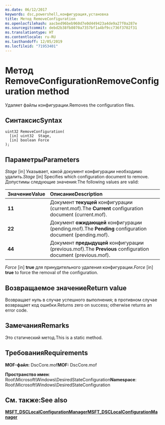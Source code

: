 ```yaml
---
ms.date: 06/12/2017
keywords: dsc,powershell,конфигурация,установка
title: Метод RemoveConfiguration
ms.openlocfilehash: aacbed96beb960d7e0d449423a4de9a27f0a287e
ms.sourcegitcommit: debd2b38fb8070a7357bf1a4bf9cc736f3702f31
ms.translationtype: HT
ms.contentlocale: ru-RU
ms.lasthandoff: 12/05/2019
ms.locfileid: "71953401"
---
```

# <a name="removeconfiguration-method"></a><span data-ttu-id="b67c7-103">Метод RemoveConfiguration</span><span class="sxs-lookup"><span data-stu-id="b67c7-103">RemoveConfiguration method</span></span>

<span data-ttu-id="b67c7-104">Удаляет файлы конфигурации.</span><span class="sxs-lookup"><span data-stu-id="b67c7-104">Removes the configuration files.</span></span>

## <a name="syntax"></a><span data-ttu-id="b67c7-105">Синтаксис</span><span class="sxs-lookup"><span data-stu-id="b67c7-105">Syntax</span></span>

```mof
uint32 RemoveConfiguration(
  [in] uint32  Stage,
  [in] boolean Force
);
```

## <a name="parameters"></a><span data-ttu-id="b67c7-106">Параметры</span><span class="sxs-lookup"><span data-stu-id="b67c7-106">Parameters</span></span>

<span data-ttu-id="b67c7-107">*Stage* \[in\] Указывает, какой документ конфигурации необходимо удалить.</span><span class="sxs-lookup"><span data-stu-id="b67c7-107">*Stage* \[in\] Specifies which configuration document to remove.</span></span> <span data-ttu-id="b67c7-108">Допустимы следующие значения:</span><span class="sxs-lookup"><span data-stu-id="b67c7-108">The following values are valid:</span></span>

|<span data-ttu-id="b67c7-109">Значение</span><span class="sxs-lookup"><span data-stu-id="b67c7-109">Value</span></span> |<span data-ttu-id="b67c7-110">Описание</span><span class="sxs-lookup"><span data-stu-id="b67c7-110">Description</span></span> |
|:--- |:---|
|<span data-ttu-id="b67c7-111">**1**</span><span class="sxs-lookup"><span data-stu-id="b67c7-111">**1**</span></span> | <span data-ttu-id="b67c7-112">Документ **текущей** конфигурации (current.mof).</span><span class="sxs-lookup"><span data-stu-id="b67c7-112">The **Current** configuration document (current.mof).</span></span> |
|<span data-ttu-id="b67c7-113">**2**</span><span class="sxs-lookup"><span data-stu-id="b67c7-113">**2**</span></span> | <span data-ttu-id="b67c7-114">Документ **ожидающей** конфигурации (pending.mof).</span><span class="sxs-lookup"><span data-stu-id="b67c7-114">The **Pending** configuration document (pending.mof).</span></span>  |
|<span data-ttu-id="b67c7-115">**4**</span><span class="sxs-lookup"><span data-stu-id="b67c7-115">**4**</span></span> | <span data-ttu-id="b67c7-116">Документ **предыдущей** конфигурации (previous.mof).</span><span class="sxs-lookup"><span data-stu-id="b67c7-116">The **Previous** configuration document (previous.mof).</span></span> |

<span data-ttu-id="b67c7-117">*Force* \[in\] **true** для принудительного удаления конфигурации.</span><span class="sxs-lookup"><span data-stu-id="b67c7-117">*Force* \[in\] **true** to force the removal of the configuration.</span></span>

## <a name="return-value"></a><span data-ttu-id="b67c7-118">Возвращаемое значение</span><span class="sxs-lookup"><span data-stu-id="b67c7-118">Return value</span></span>

<span data-ttu-id="b67c7-119">Возвращает нуль в случае успешного выполнения; в противном случае возвращает код ошибки.</span><span class="sxs-lookup"><span data-stu-id="b67c7-119">Returns zero on success; otherwise returns an error code.</span></span>

## <a name="remarks"></a><span data-ttu-id="b67c7-120">Замечания</span><span class="sxs-lookup"><span data-stu-id="b67c7-120">Remarks</span></span>

<span data-ttu-id="b67c7-121">Это статический метод.</span><span class="sxs-lookup"><span data-stu-id="b67c7-121">This is a static method.</span></span>

## <a name="requirements"></a><span data-ttu-id="b67c7-122">Требования</span><span class="sxs-lookup"><span data-stu-id="b67c7-122">Requirements</span></span>

<span data-ttu-id="b67c7-123">**MOF-файл:** DscCore.mof</span><span class="sxs-lookup"><span data-stu-id="b67c7-123">**MOF:** DscCore.mof</span></span>

<span data-ttu-id="b67c7-124">**Пространство имен**: Root\Microsoft\Windows\DesiredStateConfiguration</span><span class="sxs-lookup"><span data-stu-id="b67c7-124">**Namespace**: Root\Microsoft\Windows\DesiredStateConfiguration</span></span>

## <a name="see-also"></a><span data-ttu-id="b67c7-125">См. также:</span><span class="sxs-lookup"><span data-stu-id="b67c7-125">See also</span></span>

[<span data-ttu-id="b67c7-126">**MSFT_DSCLocalConfigurationManager**</span><span class="sxs-lookup"><span data-stu-id="b67c7-126">**MSFT_DSCLocalConfigurationManager**</span></span>](msft-dsclocalconfigurationmanager.md)
